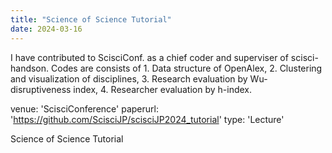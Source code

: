 ```yaml
---
title: "Science of Science Tutorial"
date: 2024-03-16
---
```


I have contributed to ScisciConf. as a chief coder and superviser of scisci-handson. Codes are consists of 1. Data structure of OpenAlex, 2. Clustering and  visualization of disciplines, 3. Research evaluation by Wu-disruptiveness index, 4. Researcher evaluation by h-index. 

venue: 'ScisciConference'
paperurl: 'https://github.com/ScisciJP/scisciJP2024_tutorial'
type: 'Lecture'

Science of Science Tutorial
